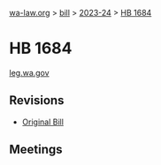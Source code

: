 [wa-law.org](/) > [bill](/bill/) > [2023-24](/bill/2023-24/) > [HB 1684](/bill/2023-24/hb/1684/)

# HB 1684
[leg.wa.gov](https://app.leg.wa.gov/billsummary?BillNumber=1684&Year=2023&Initiative=false)

## Revisions
* [Original Bill](1/)

## Meetings